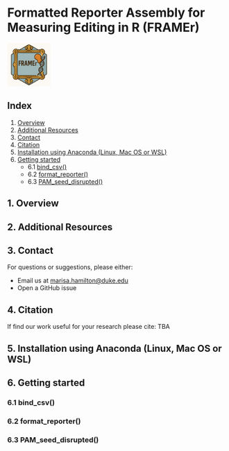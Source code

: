 # Formatted Reporter Assembly for Measuring Editing in R (FRAMEr)
<img src="frameR.png" width="100"/>

## Index

1. [Overview](#1-overview)
2. [Additional Resources](#2-additional-resources)
3. [Contact](#3-contact)
4. [Citation](#4-citation)
5. [Installation using Anaconda (Linux, Mac OS or WSL)](#5-installation-using-anaconda-linux-mac-os-or-wsl)
6. [Getting started](#6-getting-started)
   - 6.1 [bind_csv()](#61-bind_csv())
   - 6.2 [format_reporter()](#62-format_reporter())
   - 6.3 [PAM_seed_disrupted()](#62-PAM_seed_disrupted())

## 1. Overview

## 2. Additional Resources

## 3. Contact

For questions or suggestions, please either:
- Email us at [marisa.hamilton@duke.edu](mailto:marisa.hamilton@duke.edu)
- Open a GitHub issue

## 4. Citation

If find our work useful for your research please cite: TBA

## 5. Installation using Anaconda (Linux, Mac OS or WSL)

## 6. Getting started

### 6.1 bind_csv()

### 6.2 format_reporter()

### 6.3 PAM_seed_disrupted()
